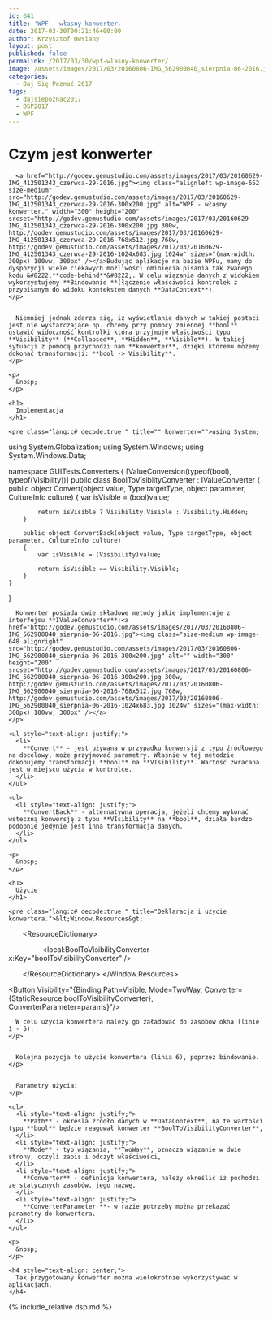 ```yaml
---
id: 641
title: 'WPF - własny konwerter.'
date: 2017-03-30T00:21:46+00:00
author: Krzysztof Owsiany
layout: post
published: false
permalink: /2017/03/30/wpf-wlasny-konwerter/
image: /assets/images/2017/03/20160806-IMG_562900040_sierpnia-06-2016.jpg
categories:
  - Daj Się Poznać 2017
tags:
  - dajsiepoznac2017
  - DSP2017
  - WPF
---
```

<div id="dslc-theme-content">
  <div id="dslc-theme-content-inner">
    <h1>
      Czym jest konwerter
    </h1>
    

      <a href="http://godev.gemustudio.com/assets/images/2017/03/20160629-IMG_412501343_czerwca-29-2016.jpg"><img class="alignleft wp-image-652 size-medium" src="http://godev.gemustudio.com/assets/images/2017/03/20160629-IMG_412501343_czerwca-29-2016-300x200.jpg" alt="WPF - własny konwerter." width="300" height="200" srcset="http://godev.gemustudio.com/assets/images/2017/03/20160629-IMG_412501343_czerwca-29-2016-300x200.jpg 300w, http://godev.gemustudio.com/assets/images/2017/03/20160629-IMG_412501343_czerwca-29-2016-768x512.jpg 768w, http://godev.gemustudio.com/assets/images/2017/03/20160629-IMG_412501343_czerwca-29-2016-1024x683.jpg 1024w" sizes="(max-width: 300px) 100vw, 300px" /></a>Budując aplikacje na bazie WPFu, mamy do dyspozycji wiele ciekawych możliwości ominięcia pisania tak zwanego kodu &#8222;**code-behind**&#8222;. W celu wiązania danych z widokiem wykorzystujemy **Bindowanie **(łączenie właściwości kontrolek z przypisanym do widoku kontekstem danych **DataContext**).
    </p>
    

      Niemniej jednak zdarza się, iż wyświetlanie danych w takiej postaci jest nie wystarczające np. chcemy przy pomocy zmiennej **bool** ustawić widoczność kontrolki która przyjmuje właściwości typu **Visibility** (**Collapsed**, **Hidden**, **Visible**). W takiej sytuacji z pomocą przychodzi nam **konwerter**, dzięki któremu możemy dokonać transformacji: **bool -> Visibility**.
    </p>
    
    <p>
      &nbsp;
    </p>
    
    <h1>
      Implementacja
    </h1>
    
    <pre class="lang:c# decode:true " title="" konwerter="">using System;
using System.Globalization;
using System.Windows;
using System.Windows.Data;

namespace GUITests.Converters
{
	[ValueConversion(typeof(bool), typeof(Visibility))]
	public class BoolToVisiblityConverter : IValueConverter
	{
		public object Convert(object value, Type targetType, object parameter, CultureInfo culture)
		{
			var isVisible = (bool)value;

			return isVisible ? Visibility.Visible : Visibility.Hidden;
		}

		public object ConvertBack(object value, Type targetType, object parameter, CultureInfo culture)
		{
			var isVisible = (Visibility)value;

			return isVisible == Visibility.Visible;
		}
	}
}</pre>
    

      Konwerter posiada dwie składowe metody jakie implementuje z interfejsu **IValueConverter**:<a href="http://godev.gemustudio.com/assets/images/2017/03/20160806-IMG_562900040_sierpnia-06-2016.jpg"><img class="size-medium wp-image-648 alignright" src="http://godev.gemustudio.com/assets/images/2017/03/20160806-IMG_562900040_sierpnia-06-2016-300x200.jpg" alt="" width="300" height="200" srcset="http://godev.gemustudio.com/assets/images/2017/03/20160806-IMG_562900040_sierpnia-06-2016-300x200.jpg 300w, http://godev.gemustudio.com/assets/images/2017/03/20160806-IMG_562900040_sierpnia-06-2016-768x512.jpg 768w, http://godev.gemustudio.com/assets/images/2017/03/20160806-IMG_562900040_sierpnia-06-2016-1024x683.jpg 1024w" sizes="(max-width: 300px) 100vw, 300px" /></a>
    </p>
    
    <ul style="text-align: justify;">
      <li>
        **Convert** - jest używana w przypadku konwersji z typu źródłowego na docelowy, może przyjmować parametry. Właśnie w tej metodzie dokonujemy transformacji **bool** na **VIsibility**. Wartość zwracana jest w miejscu użycia w kontrolce.
      </li>
    </ul>
    
    <ul>
      <li style="text-align: justify;">
        **ConvertBack** - alternatywna operacja, jeżeli chcemy wykonać wsteczną konwersję z typu **VIsibility** na **bool**, działa bardzo podobnie jedynie jest inna transformacja danych.
      </li>
    </ul>
    
    <p>
      &nbsp;
    </p>
    
    <h1>
      Użycie
    </h1>
    
    <pre class="lang:c# decode:true " title="Deklaracja i użycie konwertera.">&lt;Window.Resources&gt;

       &lt;ResourceDictionary&gt;

                 &lt;local:BoolToVisibilityConverter x:Key="boolToVisibilityConverter" /&gt;

       &lt;/ResourceDictionary&gt;
&lt;/Window.Resources&gt;

&lt;Button Visibility="{Binding Path=Visible, Mode=TwoWay, Converter={StaticResource boolToVisibilityConverter}, ConverterParameter=params}"/&gt;</pre>
    

      W celu użycia konwertera należy go załadować do zasobów okna (linie 1 - 5).
    </p>
    

      Kolejna pozycja to użycie konwertera (linia 6), poprzez bindowanie.
    </p>
    

      Parametry użycia:
    </p>
    
    <ul>
      <li style="text-align: justify;">
        **Path** - określa źródło danych w **DataContext**, na te wartości typu **bool** będzie reagował konwerter **BoolToVisibilityConverter**,
      </li>
      <li style="text-align: justify;">
        **Mode** - typ wiązania, **TwoWay**, oznacza wiązanie w dwie strony, cczyli zapis i odczyt właściwości,
      </li>
      <li style="text-align: justify;">
        **Converter** - definicja konwertera, należy określić iż pochodzi ze statycznych zasobów, jego nazwę,
      </li>
      <li style="text-align: justify;">
        **ConverterParameter **- w razie potrzeby można przekazać parametry do konwertera.
      </li>
    </ul>
    
    <p>
      &nbsp;
    </p>
    
    <h4 style="text-align: center;">
      Tak przygotowany konwerter można wielokrotnie wykorzystywać w aplikacjach.
    </h4>
{% include_relative dsp.md %}